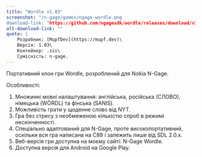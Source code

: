 ```yaml
---
title: "Wordle v1.03"
screenshot: "/n-gage/games/ngage-wordle.png
download-link: "https://github.com/ngagesdk/wordle/releases/download/v1.03/ngage-wordle-v1.03.sis"
alt-download-link: ""
quote: |
    Розробник: [MupfDev](https://mupf.dev)\
    Версія: 1.03\
    Контейнер: .sis\
    Сумісність: n-gage.
---
```


Портативний клон гри Wordle, розроблений для Nokia N-Gage.

Особливості:

1. Множинні мовні налаштування: англійська, російська (СЛОВО), німецька (WÖRDL) та фінська (SANIS).
2. Можливість грати у щоденне слово від NYT.
3. Гра без стресу з необмеженою кількістю спроб в режимі нескінченності.
4. Спеціально адаптований для N-Gage, проте високопортативний, оскільки вся гра написана на C89 і залежить лише від SDL 2.0.x.
5. Веб-версія гри доступна на моєму сайті: N-Gage Wordle.
6. Доступна версія для Android на Google Play.